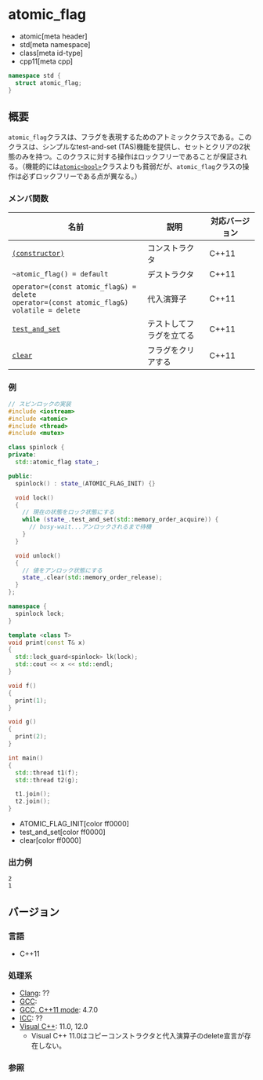 # atomic_flag
* atomic[meta header]
* std[meta namespace]
* class[meta id-type]
* cpp11[meta cpp]

```cpp
namespace std {
  struct atomic_flag;
}
```

## 概要
`atomic_flag`クラスは、フラグを表現するためのアトミッククラスである。このクラスは、シンプルなtest-and-set (TAS)機能を提供し、セットとクリアの2状態のみを持つ。このクラスに対する操作はロックフリーであることが保証される。（機能的には[`atomic<bool>`](atomic.md)クラスよりも貧弱だが、`atomic_flag`クラスの操作は必ずロックフリーである点が異なる。）


### メンバ関数
| 名前 | 説明 | 対応バージョン |
|-------------------------------------------------|--------------------------|-------|
| [`(constructor)`](atomic_flag/op_constructor.md) | コンストラクタ           | C++11 |
| `~atomic_flag() = default`                      | デストラクタ             | C++11 |
| `operator=(const atomic_flag&) = delete`<br/>`operator=(const atomic_flag&) volatile = delete` | 代入演算子 | C++11 |
| [`test_and_set`](atomic_flag/test_and_set.md) | テストしてフラグを立てる | C++11 |
| [`clear`](atomic_flag/clear.md)               | フラグをクリアする       | C++11 |


### 例
```cpp
// スピンロックの実装
#include <iostream>
#include <atomic>
#include <thread>
#include <mutex>

class spinlock {
private:
  std::atomic_flag state_;

public:
  spinlock() : state_(ATOMIC_FLAG_INIT) {}

  void lock()
  {
    // 現在の状態をロック状態にする
    while (state_.test_and_set(std::memory_order_acquire)) {
      // busy-wait...アンロックされるまで待機
    }
  }

  void unlock()
  {
    // 値をアンロック状態にする
    state_.clear(std::memory_order_release);
  }
};

namespace {
  spinlock lock;
}

template <class T>
void print(const T& x)
{
  std::lock_guard<spinlock> lk(lock);
  std::cout << x << std::endl;
}

void f()
{
  print(1);
}

void g()
{
  print(2);
}

int main()
{
  std::thread t1(f);
  std::thread t2(g);

  t1.join();
  t2.join();
}
```
* ATOMIC_FLAG_INIT[color ff0000]
* test_and_set[color ff0000]
* clear[color ff0000]

### 出力例
```
2
1
```


## バージョン
### 言語
- C++11

### 処理系
- [Clang](/implementation.md#clang): ??
- [GCC](/implementation.md#gcc): 
- [GCC, C++11 mode](/implementation.md#gcc): 4.7.0
- [ICC](/implementation.md#icc): ??
- [Visual C++](/implementation.md#visual_cpp): 11.0, 12.0
	- Visual C++ 11.0はコピーコンストラクタと代入演算子のdelete宣言が存在しない。


### 参照

